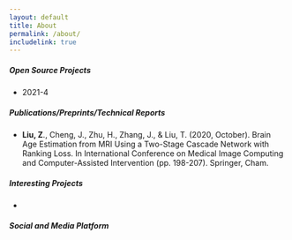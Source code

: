 ```yaml
---
layout: default
title: About
permalink: /about/
includelink: true
---
```


##### Open Source Projects

- 2021-4 


##### Publications/Preprints/Technical Reports
- **Liu, Z**., Cheng, J., Zhu, H., Zhang, J., & Liu, T. (2020, October). Brain Age Estimation from MRI Using a Two-Stage Cascade Network with Ranking Loss. In International Conference on Medical Image Computing and Computer-Assisted Intervention (pp. 198-207). Springer, Cham.

##### Interesting Projects

- 

##### Social and Media Platform
